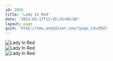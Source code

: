 ```yaml
---
id: 2055
title: 'Lady In Red'
date: '2023-03-17T13:45:25+00:00'
layout: page
guid: 'http://new.andydixon.com/?page_id=2055'
---
```


![Lady In Red](https://i0.wp.com/assets.g8x2.ldn.idrivee2-23.com/posters/Lady%20In%20Red%2001.jpg?w=1200&ssl=1 "Lady In Red")  
![Lady In Red](https://i0.wp.com/assets.g8x2.ldn.idrivee2-23.com/posters/Lady%20In%20Red%2002.jpg?w=1200&ssl=1 "Lady In Red")  
![Lady In Red](https://i0.wp.com/assets.g8x2.ldn.idrivee2-23.com/posters/Lady%20In%20Red%2003.jpg?w=1200&ssl=1 "Lady In Red")